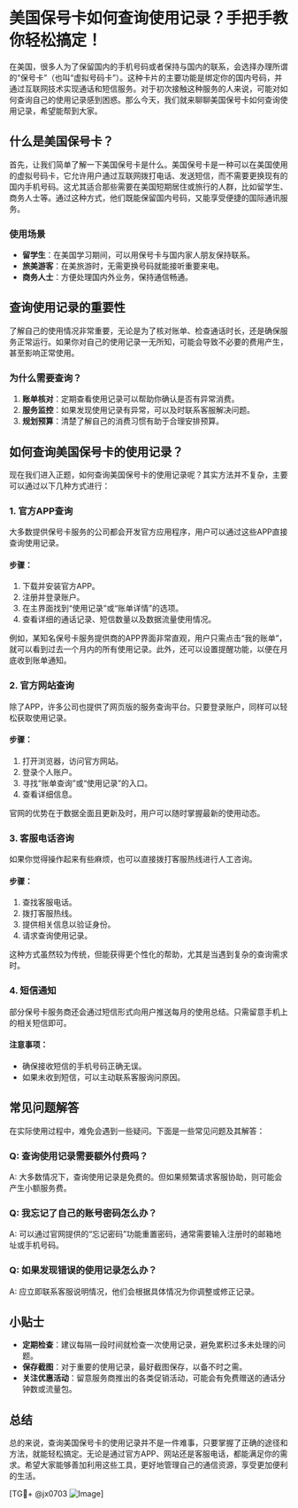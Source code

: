 # 美国保号卡如何查询使用记录？手把手教你轻松搞定！

在美国，很多人为了保留国内的手机号码或者保持与国内的联系，会选择办理所谓的“保号卡”（也叫“虚拟号码卡”）。这种卡片的主要功能是绑定你的国内号码，并通过互联网技术实现通话和短信服务。对于初次接触这种服务的人来说，可能对如何查询自己的使用记录感到困惑。那么今天，我们就来聊聊美国保号卡如何查询使用记录，希望能帮到大家。

## 什么是美国保号卡？

首先，让我们简单了解一下美国保号卡是什么。美国保号卡是一种可以在美国使用的虚拟号码卡，它允许用户通过互联网拨打电话、发送短信，而不需要更换现有的国内手机号码。这尤其适合那些需要在美国短期居住或旅行的人群，比如留学生、商务人士等。通过这种方式，他们既能保留国内号码，又能享受便捷的国际通讯服务。

### 使用场景

- **留学生**：在美国学习期间，可以用保号卡与国内家人朋友保持联系。
- **旅美游客**：在美旅游时，无需更换号码就能接听重要来电。
- **商务人士**：方便处理国内外业务，保持通信畅通。

## 查询使用记录的重要性

了解自己的使用情况非常重要，无论是为了核对账单、检查通话时长，还是确保服务正常运行。如果你对自己的使用记录一无所知，可能会导致不必要的费用产生，甚至影响正常使用。

### 为什么需要查询？

1. **账单核对**：定期查看使用记录可以帮助你确认是否有异常消费。
2. **服务监控**：如果发现使用记录有异常，可以及时联系客服解决问题。
3. **规划预算**：清楚了解自己的消费习惯有助于合理安排预算。

## 如何查询美国保号卡的使用记录？

现在我们进入正题，如何查询美国保号卡的使用记录呢？其实方法并不复杂，主要可以通过以下几种方式进行：

### 1. 官方APP查询

大多数提供保号卡服务的公司都会开发官方应用程序，用户可以通过这些APP直接查询使用记录。

#### 步骤：
1. 下载并安装官方APP。
2. 注册并登录账户。
3. 在主界面找到“使用记录”或“账单详情”的选项。
4. 查看详细的通话记录、短信数量以及数据流量使用情况。

例如，某知名保号卡服务提供商的APP界面非常直观，用户只需点击“我的账单”，就可以看到过去一个月内的所有使用记录。此外，还可以设置提醒功能，以便在月底收到账单通知。

### 2. 官方网站查询

除了APP，许多公司也提供了网页版的服务查询平台。只要登录账户，同样可以轻松获取使用记录。

#### 步骤：
1. 打开浏览器，访问官方网站。
2. 登录个人账户。
3. 寻找“账单查询”或“使用记录”的入口。
4. 查看详细信息。

官网的优势在于数据全面且更新及时，用户可以随时掌握最新的使用动态。

### 3. 客服电话咨询

如果你觉得操作起来有些麻烦，也可以直接拨打客服热线进行人工咨询。

#### 步骤：
1. 查找客服电话。
2. 拨打客服热线。
3. 提供相关信息以验证身份。
4. 请求查询使用记录。

这种方式虽然较为传统，但能获得更个性化的帮助，尤其是当遇到复杂的查询需求时。

### 4. 短信通知

部分保号卡服务商还会通过短信形式向用户推送每月的使用总结。只需留意手机上的相关短信即可。

#### 注意事项：
- 确保接收短信的手机号码正确无误。
- 如果未收到短信，可以主动联系客服询问原因。

## 常见问题解答

在实际使用过程中，难免会遇到一些疑问。下面是一些常见问题及其解答：

### Q: 查询使用记录需要额外付费吗？
A: 大多数情况下，查询使用记录是免费的。但如果频繁请求客服协助，则可能会产生小额服务费。

### Q: 我忘记了自己的账号密码怎么办？
A: 可以通过官网提供的“忘记密码”功能重置密码，通常需要输入注册时的邮箱地址或手机号码。

### Q: 如果发现错误的使用记录怎么办？
A: 应立即联系客服说明情况，他们会根据具体情况为你调整或修正记录。

## 小贴士

- **定期检查**：建议每隔一段时间就检查一次使用记录，避免累积过多未处理的问题。
- **保存截图**：对于重要的使用记录，最好截图保存，以备不时之需。
- **关注优惠活动**：留意服务商推出的各类促销活动，可能会有免费赠送的通话分钟数或流量包。

## 总结

总的来说，查询美国保号卡的使用记录并不是一件难事，只要掌握了正确的途径和方法，就能轻松搞定。无论是通过官方APP、网站还是客服电话，都能满足你的需求。希望大家能够善加利用这些工具，更好地管理自己的通信资源，享受更加便利的生活。

[TG💪+ @jx0703 ![Image](https://github.com/user-attachments/assets/dbca1d08-cadb-493c-b0ec-ad6f7a83f270)]